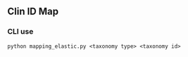 ## Clin ID Map




### CLI use 

```shell script
python mapping_elastic.py <taxonomy type> <taxonomy id>
```